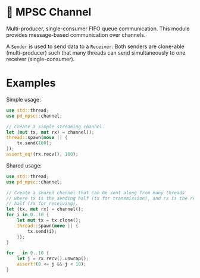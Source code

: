 # 🚌 MPSC Channel

Multi-producer, single-consumer FIFO queue communication.
This module provides message-based communication over channels.

A `Sender` is used to send data to a `Receiver`. Both senders are clone-able (multi-producer) such that many threads can send simultaneously to one receiver (single-consumer).

# Examples

Simple usage:

```rust
use std::thread;
use pd_mpsc::channel;

// Create a simple streaming channel.
let (mut tx, mut rx) = channel();
thread::spawn(move || {
    tx.send(100);
});
assert_eq!(rx.recv(), 100);
```

Shared usage:

```rust
use std::thread;
use pd_mpsc::channel;

// Create a shared channel that can be sent along from many threads
// where tx is the sending half (tx for transmission), and rx is the receiving
// half (rx for receiving).
let (tx, mut rx) = channel();
for i in 0..10 {
    let mut tx = tx.clone();
    thread::spawn(move || {
        tx.send(i);
    });
}

for _ in 0..10 {
    let j = rx.recv().unwrap();
    assert!(0 <= j && j < 10);
}
```
